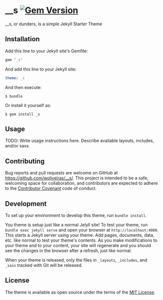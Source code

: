 # __s [![Gem Version](https://badge.fury.io/rb/dunders.svg)](https://badge.fury.io/rb/dunders)

__s, or dunders, is a simple Jekyll Starter Theme

## Installation

Add this line to your Jekyll site's Gemfile:

```ruby
gem "_s"
```

And add this line to your Jekyll site:

```yaml
theme: _s
```

And then execute:

    $ bundle

Or install it yourself as:

    $ gem install _s

## Usage

TODO: Write usage instructions here. Describe available layouts, includes, and/or sass.

## Contributing

Bug reports and pull requests are welcome on GitHub at https://github.com/woliveiras/__s/. This project is intended to be a safe, welcoming space for collaboration, and contributors are expected to adhere to the [Contributor Covenant](http://contributor-covenant.org) code of conduct.

## Development

To set up your environment to develop this theme, run `bundle install`.

You theme is setup just like a normal Jelyll site! To test your theme, run `bundle exec jekyll serve` and open your browser at `http://localhost:4000`. This starts a Jekyll server using your theme. Add pages, documents, data, etc. like normal to test your theme's contents. As you make modifications to your theme and to your content, your site will regenerate and you should see the changes in the browser after a refresh, just like normal.

When your theme is released, only the files in `_layouts`, `_includes`, and `_sass` tracked with Git will be released.

## License

The theme is available as open source under the terms of the [MIT License](http://opensource.org/licenses/MIT).

